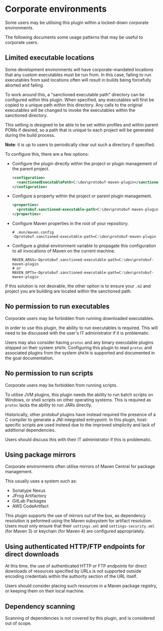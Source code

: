# Corporate environments

<div id="pmp-toc"></div>

Some users may be utilising this plugin within a locked-down corporate environments.

The following documents some usage patterns that may be useful to corporate users.

## Limited executable locations

Some development environments will have corporate-mandated locations that any custom executables
must be run from. In this case, failing to run executables from said locations often will result in 
builds being forcefully aborted and failing.

To work around this, a "sanctioned executable path" directory can be configured within this plugin.
When specified, any executables will first be copied to a unique path within this directory. Any
calls to the original executables will be changed to invoke the executables within the sanctioned
directory.

This setting is designed to be able to be set within profiles and within parent POMs if
desired, so a path that is unique to each project will be generated during the build process.

**Note**: it is up to users to periodically clear out such a directory if specified.

To configure this, there are a few options:

- Configure the plugin directly within the project or plugin management of the parent project.

  ```xml
  <configuration>
    <sanctionedExecutablePath>C:\dev\protobuf-maven-plugin</sanctionedExecutablePath>
  </configuration>
  ```

- Configure a property within the project or parent plugin management.

  ```xml
  <properties>
    <protobuf.sanctioned-executable-path>C:\dev\protobuf-maven-plugin</protobuf.sanctioned-executable-path>
  </properties>
  ```

- Configure Maven properties in the root of your repository.

  ```
  # .mvn/maven.config
  -Dprotobuf.sanctioned-executable-path=C:\dev\protobuf-maven-plugin
  ```

- Configure a global environment variable to propagate this configuration to all
  invocations of Maven on the current machine.

  ```
  MAVEN_ARGS=-Dprotobuf.sanctioned-executable-path=C:\dev\protobuf-maven-plugin
  # or
  MAVEN_OPTS=-Dprotobuf.sanctioned-executable-path=C:\dev\protobuf-maven-plugin
  ```

If this solution is not desirable, the other option is to ensure your `.m2` and
project you are building are located within the sanctioned path.

## No permission to run executables

Corporate users may be forbidden from running downloaded executables.

In order to use this plugin, the ability to run executables is required. This will need to be
discussed with the user's IT administrator if it is problematic.

Users may also consider having `protoc` and any binary executable plugins shipped on their
system `$PATH`. Configuring this plugin to read `protoc` and associated plugins from the system
`$PATH` is supported and documented in the goal documentation.

## No permission to run scripts

Corporate users may be forbidden from running scripts.

To utilise JVM plugins, this plugin needs the ability to run batch scripts on Windows, or shell
scripts on other operating systems. This is required as `protoc` lacks the ability to run JARs
directly.

Historically, other protobuf plugins have instead required the presence of a C compiler to generate
a JNI-integrated entrypoint. In this plugin, host-specific scripts are used instesd due to the
improved simplicity and lack of additional dependencies.

Users should discuss this with their IT administrator if this is problematic.

## Using package mirrors

Corporate environments often utilise mirrors of Maven Central for package management.

This usually uses a system such as:

- Sonatype Nexus
- JFrog Artifactory
- GitLab Packages
- AWS CodeArtifact

This plugin supports the use of mirrors out of the box, as dependency resolution is peformed using
the Maven subsystem for artifact resolution. Users must only ensure that their `settings.xml` and
`settings-security.xml` (for Maven 3) or keychain (for Maven 4) are configured
appropriately.

## Using authenticated HTTP/FTP endpoints for direct downloads

At this time, the use of authenticated HTTP or FTP endpoints for direct downloads
of resources specified by URLs is not supported outside encoding credentials within the authority
section of the URL itself.

Users should consider placing such resources in a Maven package registry, or keeping them on their
local machine.

## Dependency scanning

Scanning of dependencies is not covered by this plugin, and is considered out of scope.
